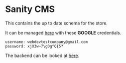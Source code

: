 
# Sanity CMS

This contains the up to date schema for the store.

It can be managed [here](https://company-cms-blond.vercel.app/desk) with these **GOOGLE** credentials.

    username: webdevtestcompany@gmail.com
    password: xjX3w~7\gDg^Q{5?

The backend can be looked at [here](https://www.sanity.io/manage/personal/project/gu16bjn3/api).
